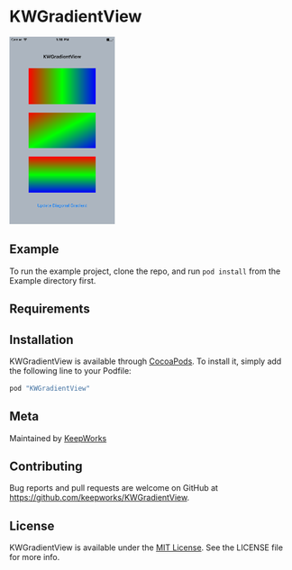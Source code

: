# KWGradientView

<img src="screenshot.png" width="187" height="333">

## Example

To run the example project, clone the repo, and run `pod install` from the Example directory first.

## Requirements

## Installation

KWGradientView is available through [CocoaPods](http://cocoapods.org). To install
it, simply add the following line to your Podfile:

```ruby
pod "KWGradientView"
```

## Meta

Maintained by [KeepWorks](http://www.keepworks.com/)

## Contributing

Bug reports and pull requests are welcome on GitHub at https://github.com/keepworks/KWGradientView.

## License

KWGradientView is available under the [MIT License](http://opensource.org/licenses/MIT). See the LICENSE file for more info.

